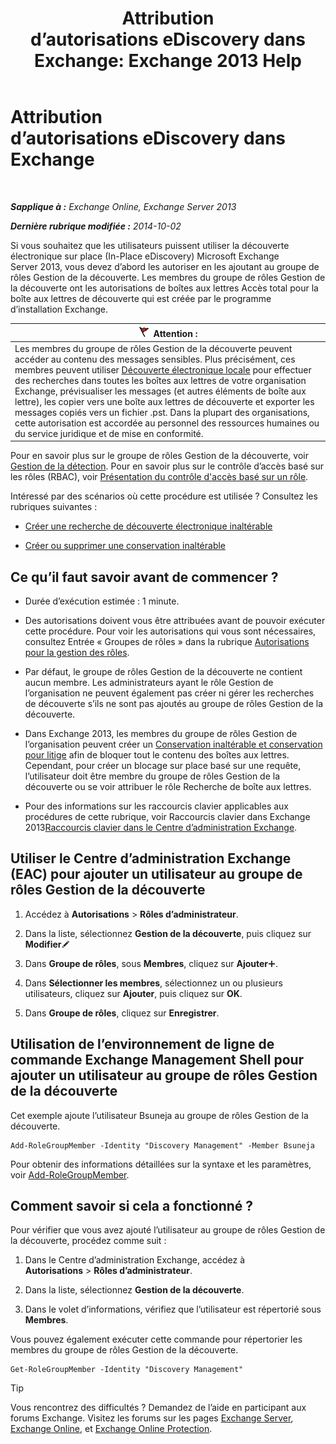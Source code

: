 ﻿---
title: 'Attribution d’autorisations eDiscovery dans Exchange: Exchange 2013 Help'
TOCTitle: Attribution d’autorisations eDiscovery dans Exchange
ms:assetid: 729e09d8-614b-431f-ae04-ae41fb4c628e
ms:mtpsurl: https://technet.microsoft.com/fr-fr/library/Dd298059(v=EXCHG.150)
ms:contentKeyID: 50478443
ms.date: 04/24/2018
mtps_version: v=EXCHG.150
ms.translationtype: HT
---

# Attribution d’autorisations eDiscovery dans Exchange

 

_**Sapplique à :** Exchange Online, Exchange Server 2013_

_**Dernière rubrique modifiée :** 2014-10-02_

Si vous souhaitez que les utilisateurs puissent utiliser la découverte électronique sur place (In-Place eDiscovery) Microsoft Exchange Server 2013, vous devez d’abord les autoriser en les ajoutant au groupe de rôles Gestion de la découverte. Les membres du groupe de rôles Gestion de la découverte ont les autorisations de boîtes aux lettres Accès total pour la boîte aux lettres de découverte qui est créée par le programme d’installation Exchange.

<table>
<thead>
<tr class="header">
<th><img src="images/JJ673034.Caution(EXCHG.150).gif" title="Attention" alt="Attention" />Attention :</th>
</tr>
</thead>
<tbody>
<tr class="odd">
<td>Les membres du groupe de rôles Gestion de la découverte peuvent accéder au contenu des messages sensibles. Plus précisément, ces membres peuvent utiliser <a href="in-place-ediscovery-exchange-2013-help.md">Découverte électronique locale</a> pour effectuer des recherches dans toutes les boîtes aux lettres de votre organisation Exchange, prévisualiser les messages (et autres éléments de boîte aux lettre), les copier vers une boîte aux lettres de découverte et exporter les messages copiés vers un fichier .pst. Dans la plupart des organisations, cette autorisation est accordée au personnel des ressources humaines ou du service juridique et de mise en conformité.<br />
</td>
</tr>
</tbody>
</table>


Pour en savoir plus sur le groupe de rôles Gestion de la découverte, voir [Gestion de la détection](discovery-management-exchange-2013-help.md). Pour en savoir plus sur le contrôle d’accès basé sur les rôles (RBAC), voir [Présentation du contrôle d'accès basé sur un rôle](understanding-role-based-access-control-exchange-2013-help.md).

Intéressé par des scénarios où cette procédure est utilisée ? Consultez les rubriques suivantes :

  - [Créer une recherche de découverte électronique inaltérable](create-an-in-place-ediscovery-search-exchange-2013-help.md)

  - [Créer ou supprimer une conservation inaltérable](create-or-remove-an-in-place-hold-exchange-2013-help.md)

## Ce qu’il faut savoir avant de commencer ?

  - Durée d’exécution estimée : 1 minute.

  - Des autorisations doivent vous être attribuées avant de pouvoir exécuter cette procédure. Pour voir les autorisations qui vous sont nécessaires, consultez Entrée « Groupes de rôles » dans la rubrique [Autorisations pour la gestion des rôles](role-management-permissions-exchange-2013-help.md).

  - Par défaut, le groupe de rôles Gestion de la découverte ne contient aucun membre. Les administrateurs ayant le rôle Gestion de l’organisation ne peuvent également pas créer ni gérer les recherches de découverte s’ils ne sont pas ajoutés au groupe de rôles Gestion de la découverte.

  - Dans Exchange 2013, les membres du groupe de rôles Gestion de l’organisation peuvent créer un [Conservation inaltérable et conservation pour litige](in-place-hold-and-litigation-hold-exchange-2013-help.md) afin de bloquer tout le contenu des boîtes aux lettres. Cependant, pour créer un blocage sur place basé sur une requête, l’utilisateur doit être membre du groupe de rôles Gestion de la découverte ou se voir attribuer le rôle Recherche de boîte aux lettres.

  - Pour des informations sur les raccourcis clavier applicables aux procédures de cette rubrique, voir Raccourcis clavier dans Exchange 2013[Raccourcis clavier dans le Centre d’administration Exchange](keyboard-shortcuts-in-the-exchange-admin-center-exchange-online-protection-help.md).

## Utiliser le Centre d’administration Exchange (EAC) pour ajouter un utilisateur au groupe de rôles Gestion de la découverte

1.  Accédez à **Autorisations** \> **Rôles d’administrateur**.

2.  Dans la liste, sélectionnez **Gestion de la découverte**, puis cliquez sur **Modifier**![Icône Modifier](images/Bb124582.6f53ccb2-1f13-4c02-bea0-30690e6ea71d(EXCHG.150).gif "Icône Modifier")

3.  Dans **Groupe de rôles**, sous **Membres**, cliquez sur **Ajouter**![Icône Ajouter](images/JJ218640.c1e75329-d6d7-4073-a27d-498590bbb558(EXCHG.150).gif "Icône Ajouter").

4.  Dans **Sélectionner les membres**, sélectionnez un ou plusieurs utilisateurs, cliquez sur **Ajouter**, puis cliquez sur **OK**.

5.  Dans **Groupe de rôles**, cliquez sur **Enregistrer**.

## Utilisation de l’environnement de ligne de commande Exchange Management Shell pour ajouter un utilisateur au groupe de rôles Gestion de la découverte

Cet exemple ajoute l’utilisateur Bsuneja au groupe de rôles Gestion de la découverte.

    Add-RoleGroupMember -Identity "Discovery Management" -Member Bsuneja

Pour obtenir des informations détaillées sur la syntaxe et les paramètres, voir [Add-RoleGroupMember](https://technet.microsoft.com/fr-fr/library/dd638207\(v=exchg.150\)).

## Comment savoir si cela a fonctionné ?

Pour vérifier que vous avez ajouté l’utilisateur au groupe de rôles Gestion de la découverte, procédez comme suit :

1.  Dans le Centre d’administration Exchange, accédez à **Autorisations** \> **Rôles d’administrateur**.

2.  Dans la liste, sélectionnez **Gestion de la découverte**.

3.  Dans le volet d’informations, vérifiez que l’utilisateur est répertorié sous **Membres**.

Vous pouvez également exécuter cette commande pour répertorier les membres du groupe de rôles Gestion de la découverte.

    Get-RoleGroupMember -Identity "Discovery Management"

> [!TIP]
> Vous rencontrez des difficultés ? Demandez de l’aide en participant aux forums Exchange. Visitez les forums sur les pages <a href="https://go.microsoft.com/fwlink/p/?linkid=60612">Exchange Server</a>, <a href="https://go.microsoft.com/fwlink/p/?linkid=267542">Exchange Online</a>, et <a href="https://go.microsoft.com/fwlink/p/?linkid=285351">Exchange Online Protection</a>.

